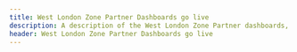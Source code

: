 ```yaml
---
title: West London Zone Partner Dashboards go live
description: A description of the West London Zone Partner dashboards, including gif demonstrations
header: West London Zone Partner Dashboards go live
---
```

